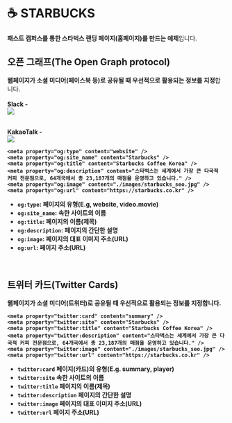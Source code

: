 <h1>☕ STARBUCKS </h1>

<div>
  <strong>패스트 캠퍼스를 통한 스타벅스 랜딩 페이지(홈페이지)를 만드는 예제</strong>입니다.   
  
  <h2>오픈 그래프(The Open Graph protocol)</h2>
  <strong>웹페이지가 소셜 미디어(페이스북 등)로 공유될 때 우선적으로 활용되는 정보를 지정</strong>합니다.
  <br><br><strong> Slack -<br>
  <img src="https://raw.githubusercontent.com/ParkYoungWoong/starbucks-vanilla-app/master/_assets/slack_message_og_example.jpg" />

  <br><strong> KakaoTalk -<br>
  <img src="https://raw.githubusercontent.com/ParkYoungWoong/starbucks-vanilla-app/master/_assets/kakao_og_example.jpg" />

  ```
  <meta property="og:type" content="website" />
  <meta property="og:site_name" content="Starbucks" />
  <meta property="og:title" content="Starbucks Coffee Korea" />
  <meta property="og:description" content="스타벅스는 세계에서 가장 큰 다국적 커피 전문점으로, 64개국에서 총 23,187개의 매점을 운영하고 있습니다." />
  <meta property="og:image" content="./images/starbucks_seo.jpg" />
  <meta property="og:url" content="https://starbucks.co.kr" />
  ```
  
  <ul>
    <li><code>og:type</code>: 페이지의 유형(E.g, website, video.movie)<br></li>
    <li><code>og:site_name</code>: 속한 사이트의 이름<br></li>
    <li><code>og:title</code>: 페이지의 이름(제목)<br></li>
    <li><code>og:description</code>: 페이지의 간단한 설명<br></li>
    <li><code>og:image</code>: 페이지의 대표 이미지 주소(URL)<br></li>
    <li><code>og:url</code>: 페이지 주소(URL)<br></li>
  </ul>
  
  <br><h2>트위터 카드(Twitter Cards)</h2>
  <strong>웹페이지가 소셜 미디어(트위터)로 공유될 때 우선적으로 활용되는 정보를 지정</strong>합니다.

  ```
  <meta property="twitter:card" content="summary" />
  <meta property="twitter:site" content="Starbucks" />
  <meta property="twitter:title" content="Starbucks Coffee Korea" />
  <meta property="twitter:description" content="스타벅스는 세계에서 가장 큰 다국적 커피 전문점으로, 64개국에서 총 23,187개의 매점을 운영하고 있습니다." />
  <meta property="twitter:image" content="./images/starbucks_seo.jpg" />
  <meta property="twitter:url" content="https://starbucks.co.kr" />
  ```
  
  <ul>
    <li><code>twitter:card</code> 페이지(카드)의 유형(E.g. summary, player)<br></li>
    <li><code>twitter:site</code> 속한 사이트의 이름<br></li>
    <li><code>twitter:title</code> 페이지의 이름(제목)<br></li>
    <li><code>twitter:description</code> 페이지의 간단한 설명<br></li>
    <li><code>twitter:image</code> 페이지의 대표 이미지 주소(URL)<br></li>
    <li><code>twitter:url</code> 페이지 주소(URL)<br></li>
  </ul>
  
</div>
